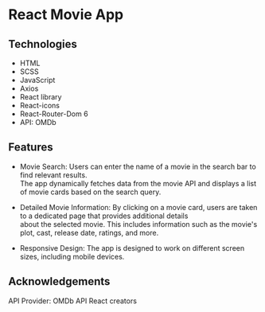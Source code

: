 # React Movie App

## Technologies
- HTML
- SCSS
- JavaScript
- Axios
- React library
- React-icons
- React-Router-Dom 6
- API: OMDb

## Features
- Movie Search: Users can enter the name of a movie in the search bar to find relevant results.  
The app dynamically fetches data from the movie API and displays a list of movie cards based on the search query.

- Detailed Movie Information: By clicking on a movie card, users are taken to a dedicated page that provides additional details  
about the selected movie. This includes information such as the movie's plot, cast, release date, ratings, and more.

- Responsive Design: The app is designed to work on different screen sizes, including mobile devices.

## Acknowledgements
API Provider: OMDb API
React creators

